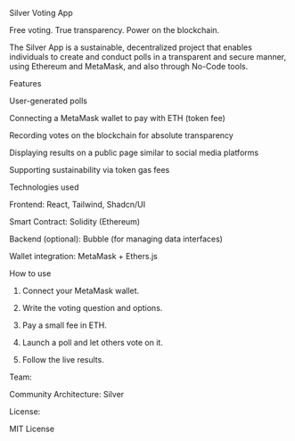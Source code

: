Silver Voting App

Free voting. True transparency. Power on the blockchain.

The Silver App is a sustainable, decentralized project that enables individuals to create and conduct polls in a transparent and secure manner, using Ethereum and MetaMask, and also through No-Code tools.

Features

User-generated polls

Connecting a MetaMask wallet to pay with ETH (token fee)

Recording votes on the blockchain for absolute transparency

Displaying results on a public page similar to social media platforms

Supporting sustainability via token gas fees

Technologies used

Frontend: React, Tailwind, Shadcn/UI

Smart Contract: Solidity (Ethereum)

Backend (optional): Bubble (for managing data interfaces)

Wallet integration: MetaMask + Ethers.js

How to use

1. Connect your MetaMask wallet.

2. Write the voting question and options.

 3. Pay a small fee in ETH.

4. Launch a poll and let others vote on it.

5. Follow the live results.

Team:

Community Architecture: Silver

License:

MIT License
